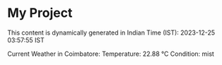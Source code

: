 # My Project

This content is dynamically generated in Indian Time (IST): 2023-12-25 03:57:55 IST


Current Weather in Coimbatore:
Temperature: 22.88 °C
Condition: mist
